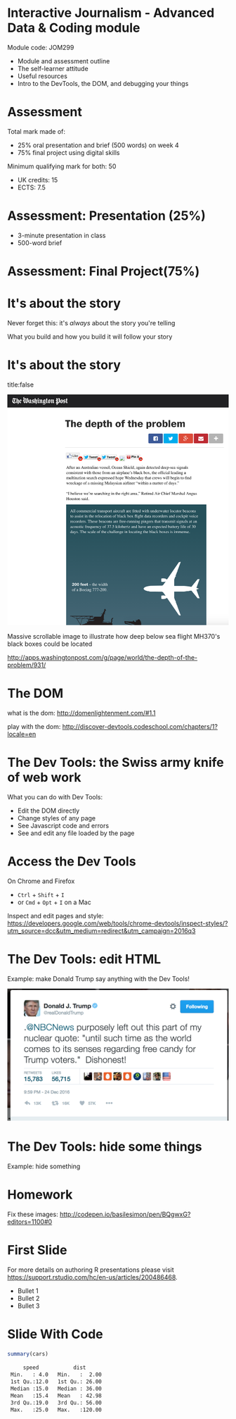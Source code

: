 Interactive Journalism - Advanced Data & Coding module
========================================================

Module code: JOM299

- Module and assessment outline
- The self-learner attitude
- Useful resources
- Intro to the DevTools, the DOM, and debugging your things

Assessment
========================================================

Total mark made of: 

- 25% oral presentation and brief (500 words) on week 4 
- 75% final project using digital skills

Minimum qualifying mark for both: 50

- UK credits: 15
- ECTS: 7.5

Assessment: Presentation (25%)
========================================================

- 3-minute presentation in class
- 500-word brief

Assessment: Final Project(75%)
========================================================

It's about the story
========================================================

Never forget this: it's *always* about the story you're telling

What you build and how you build it will follow your story


It's about the story
========================================================
title:false

![](images/wapo.png)

Massive scrollable image to illustrate how deep below sea flight MH370's black boxes could be located

<http://apps.washingtonpost.com/g/page/world/the-depth-of-the-problem/931/>

The DOM
========================================================

what is the dom: <http://domenlightenment.com/#1.1>

play with the dom: <http://discover-devtools.codeschool.com/chapters/1?locale=en>

The Dev Tools: the Swiss army knife of web work
========================================================

What you can do with Dev Tools:
- Edit the DOM directly
- Change styles of any page
- See Javascript code and errors
- See and edit any file loaded by the page

Access the Dev Tools
========================================================

On Chrome and Firefox
- `Ctrl` + `Shift` + `I` 
- or `Cmd` + `Opt` + `I` on a Mac

Inspect and edit pages and style: <https://developers.google.com/web/tools/chrome-devtools/inspect-styles/?utm_source=dcc&utm_medium=redirect&utm_campaign=2016q3>


The Dev Tools: edit HTML
========================================================

Example: make Donald Trump say anything with the Dev Tools!

![trump tweet](images/trump-tweet.png)

The Dev Tools: hide some things
========================================================

Example: hide something

Homework
========================================================
Fix these images: <http://codepen.io/basilesimon/pen/BQgwxG?editors=1100#0>

First Slide
========================================================

For more details on authoring R presentations please visit <https://support.rstudio.com/hc/en-us/articles/200486468>.

- Bullet 1
- Bullet 2
- Bullet 3

Slide With Code
========================================================


```r
summary(cars)
```

```
     speed           dist       
 Min.   : 4.0   Min.   :  2.00  
 1st Qu.:12.0   1st Qu.: 26.00  
 Median :15.0   Median : 36.00  
 Mean   :15.4   Mean   : 42.98  
 3rd Qu.:19.0   3rd Qu.: 56.00  
 Max.   :25.0   Max.   :120.00  
```
